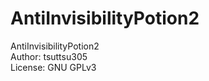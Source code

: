 AntiInvisibilityPotion2
=======================

AntiInvisibilityPotion2  
Author: tsuttsu305  
License: GNU GPLv3  
